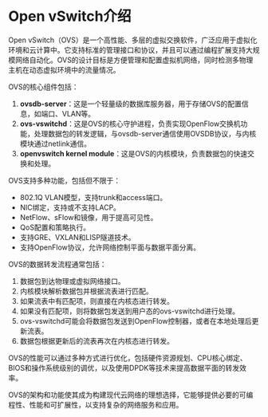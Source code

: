 # Open vSwitch介绍

Open vSwitch（OVS）是一个高性能、多层的虚拟交换软件，广泛应用于虚拟化环境和云计算中。它支持标准的管理接口和协议，并且可以通过编程扩展支持大规模网络自动化。OVS的设计目标是方便管理和配置虚拟机网络，同时检测多物理主机在动态虚拟环境中的流量情况。

OVS的核心组件包括：

1. **ovsdb-server**：这是一个轻量级的数据库服务器，用于存储OVS的配置信息，如端口、VLAN等。
2. **ovs-vswitchd**：这是OVS的核心守护进程，负责实现OpenFlow交换机功能，处理数据包的转发逻辑，与ovsdb-server通信使用OVSDB协议，与内核模块通过netlink通信。
3. **openvswitch kernel module**：这是OVS的内核模块，负责数据包的快速交换和处理。

OVS支持多种功能，包括但不限于：

- 802.1Q VLAN模型，支持trunk和access端口。
- NIC绑定，支持或不支持LACP。
- NetFlow、sFlow和镜像，用于提高可见性。
- QoS配置和策略执行。
- 支持GRE、VXLAN和LISP隧道技术。
- 支持OpenFlow协议，允许网络控制平面与数据平面分离。

OVS的数据转发流程通常包括：

1. 数据包到达物理或虚拟网络接口。
2. 内核模块解析数据包并根据流表进行匹配。
3. 如果流表中有匹配项，则直接在内核态进行转发。
4. 如果没有匹配项，则将数据包发送到用户态的ovs-vswitchd进行处理。
5. ovs-vswitchd可能会将数据包发送到OpenFlow控制器，或者在本地处理后更新流表。
6. 数据包根据更新后的流表再次在内核态进行转发。

OVS的性能可以通过多种方式进行优化，包括硬件资源规划、CPU核心绑定、BIOS和操作系统级别的调优，以及使用DPDK等技术来提高数据平面的转发效率。

OVS的架构和功能使其成为构建现代云网络的理想选择，它能够提供必要的可编程性、性能和可扩展性，以支持复杂的网络服务和应用。
